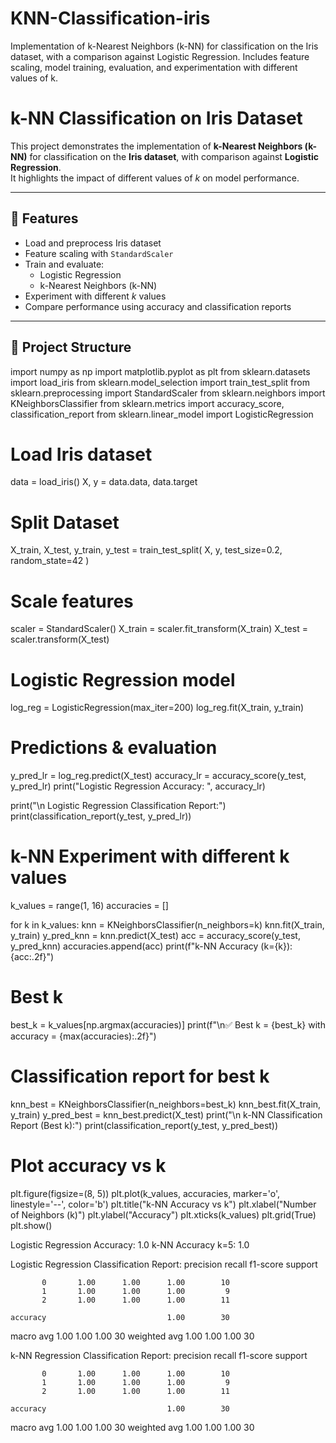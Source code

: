 # KNN-Classification-iris
Implementation of k-Nearest Neighbors (k-NN) for classification on the Iris dataset, with a comparison against Logistic Regression. Includes feature scaling, model training, evaluation, and experimentation with different values of k.


# k-NN Classification on Iris Dataset

This project demonstrates the implementation of **k-Nearest Neighbors (k-NN)** for classification on the **Iris dataset**, with comparison against **Logistic Regression**.  
It highlights the impact of different values of *k* on model performance.

---

## 📌 Features
- Load and preprocess Iris dataset
- Feature scaling with `StandardScaler`
- Train and evaluate:
  - Logistic Regression
  - k-Nearest Neighbors (k-NN)
- Experiment with different *k* values
- Compare performance using accuracy and classification reports

---

## 📂 Project Structure

import numpy as np
import matplotlib.pyplot as plt
from sklearn.datasets import load_iris
from sklearn.model_selection import train_test_split
from sklearn.preprocessing import StandardScaler
from sklearn.neighbors import KNeighborsClassifier
from sklearn.metrics import accuracy_score, classification_report
from sklearn.linear_model import LogisticRegression

# Load Iris dataset
data = load_iris()
X, y = data.data, data.target

# Split Dataset
X_train, X_test, y_train, y_test = train_test_split(
    X, y, test_size=0.2, random_state=42
)

# Scale features
scaler = StandardScaler()
X_train = scaler.fit_transform(X_train)
X_test = scaler.transform(X_test)

# Logistic Regression model
log_reg = LogisticRegression(max_iter=200)
log_reg.fit(X_train, y_train)

# Predictions & evaluation
y_pred_lr = log_reg.predict(X_test)
accuracy_lr = accuracy_score(y_test, y_pred_lr)
print("Logistic Regression Accuracy: ", accuracy_lr)

print("\n Logistic Regression Classification Report:")
print(classification_report(y_test, y_pred_lr))

# k-NN Experiment with different k values
k_values = range(1, 16)
accuracies = []

for k in k_values:
    knn = KNeighborsClassifier(n_neighbors=k)
    knn.fit(X_train, y_train)
    y_pred_knn = knn.predict(X_test)
    acc = accuracy_score(y_test, y_pred_knn)
    accuracies.append(acc)
    print(f"k-NN Accuracy (k={k}): {acc:.2f}")

# Best k
best_k = k_values[np.argmax(accuracies)]
print(f"\n✅ Best k = {best_k} with accuracy = {max(accuracies):.2f}")

# Classification report for best k
knn_best = KNeighborsClassifier(n_neighbors=best_k)
knn_best.fit(X_train, y_train)
y_pred_best = knn_best.predict(X_test)
print("\n k-NN Classification Report (Best k):")
print(classification_report(y_test, y_pred_best))

# Plot accuracy vs k
plt.figure(figsize=(8, 5))
plt.plot(k_values, accuracies, marker='o', linestyle='--', color='b')
plt.title("k-NN Accuracy vs k")
plt.xlabel("Number of Neighbors (k)")
plt.ylabel("Accuracy")
plt.xticks(k_values)
plt.grid(True)
plt.show()



Logistic Regression Accuracy:  1.0
k-NN Accuracy k=5:  1.0

 Logistic Regression Classification Report:
              precision    recall  f1-score   support

           0       1.00      1.00      1.00        10
           1       1.00      1.00      1.00         9
           2       1.00      1.00      1.00        11

    accuracy                           1.00        30
   macro avg       1.00      1.00      1.00        30
weighted avg       1.00      1.00      1.00        30


 k-NN Regression Classification Report:
              precision    recall  f1-score   support

           0       1.00      1.00      1.00        10
           1       1.00      1.00      1.00         9
           2       1.00      1.00      1.00        11

    accuracy                           1.00        30
   macro avg       1.00      1.00      1.00        30
weighted avg       1.00      1.00      1.00        30
